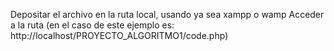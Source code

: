 Depositar el archivo en la ruta local, usando ya sea xampp o wamp
Acceder a la ruta (en el caso de este ejemplo es: http://localhost/PROYECTO_ALGORITMO1/code.php)
